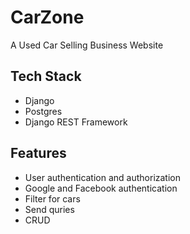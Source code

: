 # CarZone
A Used Car Selling Business Website

## Tech Stack
- Django
- Postgres
- Django REST Framework

## Features
- User authentication and authorization
- Google and Facebook authentication
- Filter for cars
- Send quries
- CRUD
